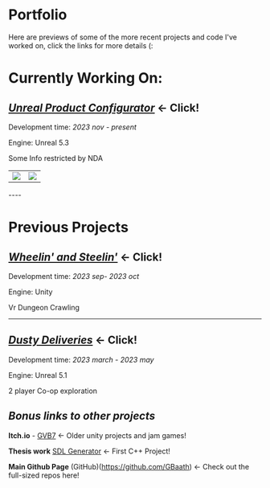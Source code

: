 # Portfolio
Here are previews of some of the more recent projects and code I've worked on, click the links for more details (:

# Currently Working On:

## [***Unreal Product Configurator***](UnrealProductConfigurator#unreal-product-configurator) <- Click!
Development time: *2023 nov - present*

Engine: Unreal 5.3

Some Info restricted by NDA

<table>
  <tr>
    <td width="50%"><img src="Images\.png" /></td>
    <td width="50%"><img src="Images\.png" /></td>
  </tr>
</table>
----

# Previous Projects

## [***Wheelin' and Steelin'***](Wheelin'andSteelin'#wheelin-and-steelin) <- Click!
Development time: *2023 sep- 2023 oct*

Engine: Unity

Vr Dungeon Crawling

----

## [***Dusty Deliveries***](DustyDeliveries#dusty-deliveries) <- Click!
Development time: *2023 march - 2023 may*

Engine: Unreal 5.1

2 player Co-op exploration


## *Bonus links to other projects*

**Itch.io** - [GVB7](https://gvb7.itch.io/) <- Older unity projects and jam games!

**Thesis work** [SDL Generator](https://github.com/GBaath/SDL2-IslandGen-Examensarbete) <- First C++ Project!

**Main Github Page** (GitHub)(https://github.com/GBaath) <- Check out the full-sized repos here!

